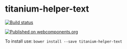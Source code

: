 # titanium-helper-text

[![Build status](https://ci.appveyor.com/api/projects/status/galevt3hrmq3y4sp/branch/master?svg=true)](https://ci.appveyor.com/project/aarondrabeck/titanium-helper-text/branch/master)

[![Published on webcomponents.org](https://img.shields.io/badge/webcomponents.org-published-blue.svg)](https://www.webcomponents.org/element/titanium-helper-text/titanium-helper-text)

To install use: `bower install --save titanium-helper-text`

<!---
```
<custom-element-demo>
  <template is="dom-bind">
    <script src="../webcomponentsjs/webcomponents-lite.js"></script>
    <link rel="import" href="demo/index.html">
    <x-demo></x-demo>
    <next-code-block></next-code-block>
  </template>
</custom-element-demo>
```
-->
```html

```
